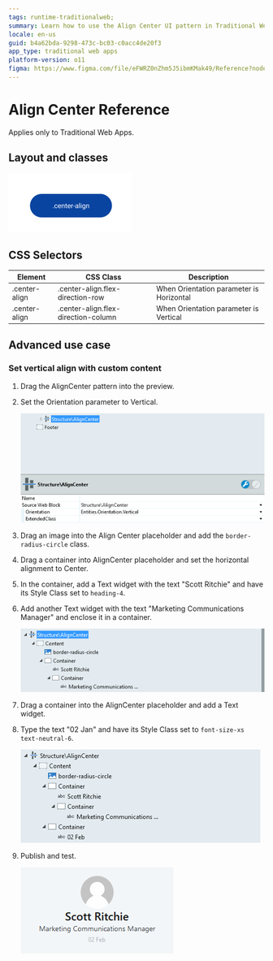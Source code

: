 ```yaml
---
tags: runtime-traditionalweb; 
summary: Learn how to use the Align Center UI pattern in Traditional Web Apps with OutSystems 11 (O11) for effective layout management and customization.
locale: en-us
guid: b4a62bda-9298-473c-bc03-c0acc4de20f3
app_type: traditional web apps
platform-version: o11
figma: https://www.figma.com/file/eFWRZ0nZhm5J5ibmKMak49/Reference?node-id=615:357
---
```


# Align Center Reference

<div class="info" markdown="1">

Applies only to Traditional Web Apps.

</div>

## Layout and classes

![Diagram showing the layout and classes for Align Center UI Pattern in Traditional Web Apps](images/aligncenter-8-diag.png "Align Center Layout Diagram")

## CSS Selectors

| **Element** |  **CSS Class** |  **Description**  |
| --- | --- | --- |
| .center-align | .center-align.flex-direction-row | When Orientation parameter is Horizontal |
| .center-align | .center-align.flex-direction-column | When Orientation parameter is Vertical |

## Advanced use case

### Set vertical align with custom content

1. Drag the AlignCenter pattern into the preview.

1. Set the Orientation parameter to Vertical.

    ![Screenshot demonstrating setting vertical align with custom content using Align Center pattern](images/aligncenter-9-ss.png "Align Center Vertical Orientation Screenshot")

1. Drag an image into the Align Center placeholder and add the `border-radius-circle` class.

1. Drag a container into AlignCenter placeholder and set the horizontal alignment to Center.

1. In the container, add a Text widget with the text "Scott Ritchie" and have its Style Class set to `heading-4`.

1. Add another Text widget with the text "Marketing Communications Manager" and enclose it in a container.

    ![Screenshot showing Align Center pattern with an image and text widgets for a user profile](images/aligncenter-10-ss.png "Align Center with Custom Content Screenshot")

1. Drag a container into the AlignCenter placeholder and add a Text widget.

1. Type the text "02 Jan" and have its Style Class set to `font-size-xs text-neutral-6`.

    ![Screenshot of Align Center placeholder with a Text widget displaying the date in a small font size](images/aligncenter-11-ss.png "Align Center Text Widget Screenshot")

1. Publish and test.

    ![Image of the published result after testing the Align Center UI Pattern with custom content](images/aligncenter-12.png "Align Center Published Result")
